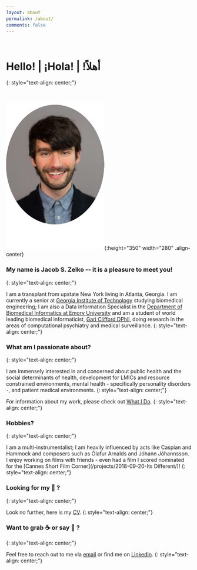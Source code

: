 ```yaml
---
layout: about
permalink: /about/
comments: false
---
```


&nbsp;

# Hello! | ¡Hola! | !أهلاً
{: style="text-align: center;"}

&nbsp;

![center-aligned-image](/assets/rounded_profile_reduced.png){:height="350" width="280" .align-center}

### My name is Jacob S. Zelko -- it is a pleasure to meet you!
{: style="text-align: center;"}

I am a transplant from upstate New York living in Atlanta, Georgia. I am currently a senior at [Georgia Institute of Technology](https://www.bme.gatech.edu/) studying biomedical engineering; I am also a Data Information Specialist in the [Department of Biomedical Informatics at Emory University](http://www.bmi.emory.edu/) and am a student of world leading biomedical informaticist, [Gari Clifford  DPhil](https://scholar.google.com/citations?user=VwYoZ6gAAAAJ&hl=en&oi=ao), doing research in the areas of computational psychiatry and medical surveillance.
{: style="text-align: center;"}

### What am I passionate about?
{: style="text-align: center;"}

I am immensely interested in and concerned about public health and the social determinants of health, development for LMICs and resource constrained environments, mental health - specifically personality disorders -, and patient medical environments.
{: style="text-align: center;"}

For information about my work, please check out [What I Do](/).
{: style="text-align: center;"}

### Hobbies?
{: style="text-align: center;"}

I am a multi-instrumentalist; I am heavily influenced by acts like Caspian and Hammock and composers such as Ólafur Arnalds and Jóhann Jóhannsson. I enjoy working on films with friends - even had a film I scored nominated for the [Cannes Short Film Corner](/projects/2018-09-20-Its Different/)!
{: style="text-align: center;"}

### Looking for my :page_facing_up: ?
{: style="text-align: center;"}

Look no further, here is my [CV](/assets/jacob_zelko_2019_cv.pdf).
{: style="text-align: center;"}

### Want to grab :coffee: or say :wave: ?
{: style="text-align: center;"}

Feel free to reach out to me via [email](mailto:jacobszelko@gmail.com) or find me on [LinkedIn](https://www.linkedin.com/in/jacob-zelko/).
{: style="text-align: center;"}

